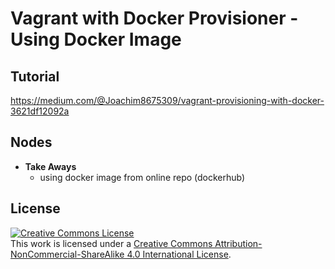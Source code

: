 # Vagrant with Docker Provisioner - Using Docker Image

## Tutorial

https://medium.com/@Joachim8675309/vagrant-provisioning-with-docker-3621df12092a

## Nodes

* **Take Aways**
  * using docker image from online repo (dockerhub)


## License
<a rel="license" href="http://creativecommons.org/licenses/by-nc-sa/4.0/"><img alt="Creative Commons License" style="border-width:0" src="https://i.creativecommons.org/l/by-nc-sa/4.0/88x31.png" /></a><br />This work is licensed under a <a rel="license" href="http://creativecommons.org/licenses/by-nc-sa/4.0/">Creative Commons Attribution-NonCommercial-ShareAlike 4.0 International License</a>.
